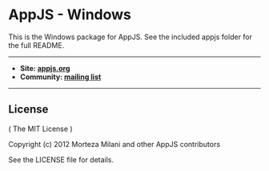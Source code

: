 # AppJS - Windows
This is the Windows package for AppJS. See the included appjs folder for the full README.

---

* __Site: [appjs.org](http://appjs.org)__
* __Community: [mailing list](https://groups.google.com/forum/#!forum/appjs-dev)__

---



## License
( The MIT License )

Copyright (c) 2012 Morteza Milani and other AppJS contributors

See the LICENSE file for details.
